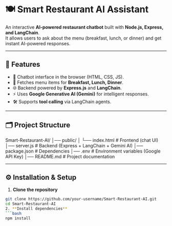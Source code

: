 # 🍽️ Smart Restaurant AI Assistant

An interactive **AI-powered restaurant chatbot** built with **Node.js, Express, and LangChain**.  
It allows users to ask about the menu (breakfast, lunch, or dinner) and get instant AI-powered responses.

---

## 🚀 Features
- 🤖 Chatbot interface in the browser (HTML, CSS, JS).  
- 🍛 Fetches menu items for **Breakfast, Lunch, Dinner**.  
- 🌐 Backend powered by **Express.js** and **LangChain**.  
- ⚡ Uses **Google Generative AI (Gemini)** for intelligent responses.  
- 🛠️ Supports **tool calling** via LangChain agents.  

---

## 🗂️ Project Structure
Smart-Restaurant-AI/
│── public/
│ └── index.html # Frontend (chat UI)
│── server.js # Backend (Express + LangChain + Gemini AI)
│── package.json # Dependencies
│── .env # Environment variables (Google API Key)
│── README.md # Project documentation


---

## ⚙️ Installation & Setup

1. **Clone the repository**
```bash
git clone https://github.com/your-username/Smart-Restaurant-AI.git
cd Smart-Restaurant-AI
2. **Install dependencies**
```bash
npm install



